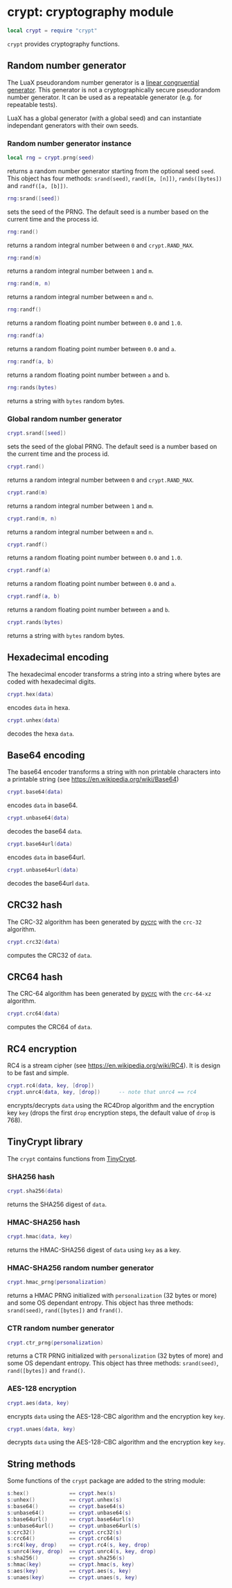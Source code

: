 # crypt: cryptography module

``` lua
local crypt = require "crypt"
```

`crypt` provides cryptography functions.

## Random number generator

The LuaX pseudorandom number generator is a [linear congruential
generator](https://en.wikipedia.org/wiki/Linear_congruential_generator).
This generator is not a cryptographically secure pseudorandom number
generator. It can be used as a repeatable generator (e.g. for repeatable
tests).

LuaX has a global generator (with a global seed) and can instantiate
independant generators with their own seeds.

### Random number generator instance

``` lua
local rng = crypt.prng(seed)
```

returns a random number generator starting from the optional seed
`seed`. This object has four methods: `srand(seed)`, `rand([m, [n]])`,
`rands([bytes])` and `randf([a, [b]])`.

``` lua
rng:srand([seed])
```

sets the seed of the PRNG. The default seed is a number based on the
current time and the process id.

``` lua
rng:rand()
```

returns a random integral number between `0` and `crypt.RAND_MAX`.

``` lua
rng:rand(m)
```

returns a random integral number between `1` and `m`.

``` lua
rng:rand(m, n)
```

returns a random integral number between `m` and `n`.

``` lua
rng:randf()
```

returns a random floating point number between `0.0` and `1.0`.

``` lua
rng:randf(a)
```

returns a random floating point number between `0.0` and `a`.

``` lua
rng:randf(a, b)
```

returns a random floating point number between `a` and `b`.

``` lua
rng:rands(bytes)
```

returns a string with `bytes` random bytes.

### Global random number generator

``` lua
crypt.srand([seed])
```

sets the seed of the global PRNG. The default seed is a number based on
the current time and the process id.

``` lua
crypt.rand()
```

returns a random integral number between `0` and `crypt.RAND_MAX`.

``` lua
crypt.rand(m)
```

returns a random integral number between `1` and `m`.

``` lua
crypt.rand(m, n)
```

returns a random integral number between `m` and `n`.

``` lua
crypt.randf()
```

returns a random floating point number between `0.0` and `1.0`.

``` lua
crypt.randf(a)
```

returns a random floating point number between `0.0` and `a`.

``` lua
crypt.randf(a, b)
```

returns a random floating point number between `a` and `b`.

``` lua
crypt.rands(bytes)
```

returns a string with `bytes` random bytes.

## Hexadecimal encoding

The hexadecimal encoder transforms a string into a string where bytes
are coded with hexadecimal digits.

``` lua
crypt.hex(data)
```

encodes `data` in hexa.

``` lua
crypt.unhex(data)
```

decodes the hexa `data`.

## Base64 encoding

The base64 encoder transforms a string with non printable characters
into a printable string (see <https://en.wikipedia.org/wiki/Base64>)

``` lua
crypt.base64(data)
```

encodes `data` in base64.

``` lua
crypt.unbase64(data)
```

decodes the base64 `data`.

``` lua
crypt.base64url(data)
```

encodes `data` in base64url.

``` lua
crypt.unbase64url(data)
```

decodes the base64url `data`.

## CRC32 hash

The CRC-32 algorithm has been generated by [pycrc](https://pycrc.org/)
with the `crc-32` algorithm.

``` lua
crypt.crc32(data)
```

computes the CRC32 of `data`.

## CRC64 hash

The CRC-64 algorithm has been generated by [pycrc](https://pycrc.org/)
with the `crc-64-xz` algorithm.

``` lua
crypt.crc64(data)
```

computes the CRC64 of `data`.

## RC4 encryption

RC4 is a stream cipher (see <https://en.wikipedia.org/wiki/RC4>). It is
design to be fast and simple.

``` lua
crypt.rc4(data, key, [drop])
crypt.unrc4(data, key, [drop])      -- note that unrc4 == rc4
```

encrypts/decrypts `data` using the RC4Drop algorithm and the encryption
key `key` (drops the first `drop` encryption steps, the default value of
`drop` is 768).

## TinyCrypt library

The `crypt` contains functions from
[TinyCrypt](https://github.com/intel/tinycrypt).

### SHA256 hash

``` lua
crypt.sha256(data)
```

returns the SHA256 digest of `data`.

### HMAC-SHA256 hash

``` lua
crypt.hmac(data, key)
```

returns the HMAC-SHA256 digest of `data` using `key` as a key.

### HMAC-SHA256 random number generator

``` lua
crypt.hmac_prng(personalization)
```

returns a HMAC PRNG initialized with `personalization` (32 bytes or
more) and some OS dependant entropy. This object has three methods:
`srand(seed)`, `rand([bytes])` and `frand()`.

### CTR random number generator

``` lua
crypt.ctr_prng(personalization)
```

returns a CTR PRNG initialized with `personalization` (32 bytes of more)
and some OS dependant entropy. This object has three methods:
`srand(seed)`, `rand([bytes])` and `frand()`.

### AES-128 encryption

``` lua
crypt.aes(data, key)
```

encrypts `data` using the AES-128-CBC algorithm and the encryption key
`key`.

``` lua
crypt.unaes(data, key)
```

decrypts `data` using the AES-128-CBC algorithm and the encryption key
`key`.

## String methods

Some functions of the `crypt` package are added to the string module:

``` lua
s:hex()             == crypt.hex(s)
s:unhex()           == crypt.unhex(s)
s:base64()          == crypt.base64(s)
s:unbase64()        == crypt.unbase64(s)
s:base64url()       == crypt.base64url(s)
s:unbase64url()     == crypt.unbase64url(s)
s:crc32()           == crypt.crc32(s)
s:crc64()           == crypt.crc64(s)
s:rc4(key, drop)    == crypt.rc4(s, key, drop)
s:unrc4(key, drop)  == crypt.unrc4(s, key, drop)
s:sha256()          == crypt.sha256(s)
s:hmac(key)         == crypt.hmac(s, key)
s:aes(key)          == crypt.aes(s, key)
s:unaes(key)        == crypt.unaes(s, key)
```
